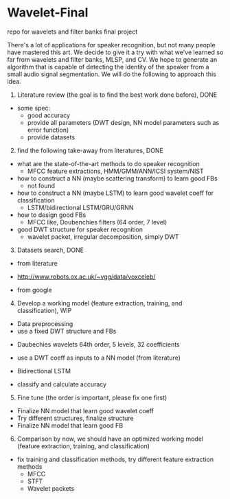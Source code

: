 # Wavelet-Final
repo for wavelets and filter banks final project

There's a lot of applications for speaker recognition, but not many people have mastered this art. We decide to give it a try with what we've learned so far from wavelets and filter banks, MLSP, and CV. We hope to generate an algorithm that is capable of detecting the identity of the speaker from a small audio signal segmentation. We will do the following to approach this idea.  

1. Literature review (the goal is to find the best work done before), DONE  
  * some spec:  
    - good accuracy
    - provide all parameters (DWT design, NN model parameters such as error function)
    - provide datasets
    
    
2. find the following take-away from literatures, DONE  
 * what are the state-of-the-art methods to do speaker recognition
   - MFCC feature extractions, HMM/GMM/ANN/ICSI system/NIST
 * how to construct a NN (maybe scattering transform) to learn good FBs
   - not found
 * how to construct a NN (maybe LSTM) to learn good wavelet coeff for classification
   - LSTM/bidirectional LSTM/GRU/GRNN
 * how to design good FBs
   - MFCC like, Doubenchies filters (64 order, 7 level)
 * good DWT structure for speaker recognition
   - wavelet packet, irregular decomposition, simply DWT

3. Datasets search, DONE  
  * from literature  
   - http://www.robots.ox.ac.uk/~vgg/data/voxceleb/
  * from google  
  
4. Develop a working model (feature extraction, training, and classification), WIP
  * Data preprocessing  
  * use a fixed DWT structure and FBs  
   - Daubechies wavelets 64th order, 5 levels, 32 coefficients  
  * use a DWT coeff as inputs to a NN model (from literature)  
   - Bidirectional LSTM  
  * classify and calculate accuracy  
  
5. Fine tune (the order is important, please fix one first)  
  * Finalize NN model that learn good wavelet coeff  
  * Try different structures, finalize structure  
  * Finalize NN model that learn good FB  

6. Comparison
  by now, we should have an optimized working model (feature extraction, training, and classification)  
  * fix training and classification methods, try different feature extraction methods  
    - MFCC
    - STFT
    - Wavelet packets
  

